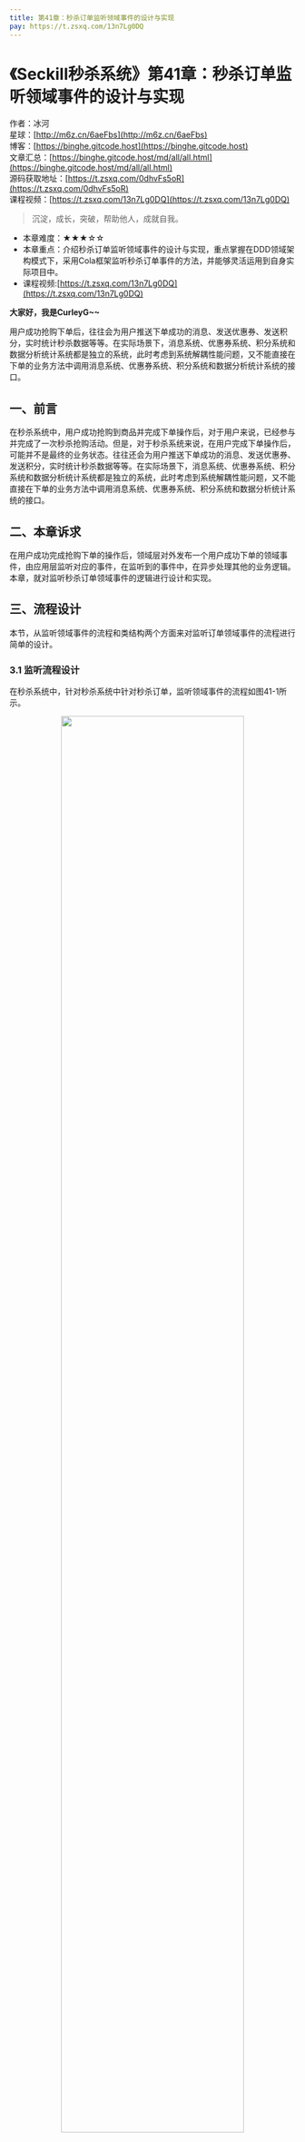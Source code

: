 ```yaml
---
title: 第41章：秒杀订单监听领域事件的设计与实现
pay: https://t.zsxq.com/13n7Lg0DQ
---
```


# 《Seckill秒杀系统》第41章：秒杀订单监听领域事件的设计与实现

作者：冰河
<br/>星球：[http://m6z.cn/6aeFbs](http://m6z.cn/6aeFbs)
<br/>博客：[https://binghe.gitcode.host](https://binghe.gitcode.host)
<br/>文章汇总：[https://binghe.gitcode.host/md/all/all.html](https://binghe.gitcode.host/md/all/all.html)
<br/>源码获取地址：[https://t.zsxq.com/0dhvFs5oR](https://t.zsxq.com/0dhvFs5oR)
<br/>课程视频：[https://t.zsxq.com/13n7Lg0DQ](https://t.zsxq.com/13n7Lg0DQ)

> 沉淀，成长，突破，帮助他人，成就自我。

* 本章难度：★★★☆☆
* 本章重点：介绍秒杀订单监听领域事件的设计与实现，重点掌握在DDD领域架构模式下，采用Cola框架监听秒杀订单事件的方法，并能够灵活运用到自身实际项目中。
* 课程视频:[https://t.zsxq.com/13n7Lg0DQ](https://t.zsxq.com/13n7Lg0DQ)

**大家好，我是CurleyG~~**

用户成功抢购下单后，往往会为用户推送下单成功的消息、发送优惠券、发送积分，实时统计秒杀数据等等。在实际场景下，消息系统、优惠券系统、积分系统和数据分析统计系统都是独立的系统，此时考虑到系统解耦性能问题，又不能直接在下单的业务方法中调用消息系统、优惠券系统、积分系统和数据分析统计系统的接口。

## 一、前言

在秒杀系统中，用户成功抢购到商品并完成下单操作后，对于用户来说，已经参与并完成了一次秒杀抢购活动。但是，对于秒杀系统来说，在用户完成下单操作后，可能并不是最终的业务状态。往往还会为用户推送下单成功的消息、发送优惠券、发送积分，实时统计秒杀数据等等。在实际场景下，消息系统、优惠券系统、积分系统和数据分析统计系统都是独立的系统，此时考虑到系统解耦性能问题，又不能直接在下单的业务方法中调用消息系统、优惠券系统、积分系统和数据分析统计系统的接口。

## 二、本章诉求

在用户成功完成抢购下单的操作后，领域层对外发布一个用户成功下单的领域事件，由应用层监听对应的事件，在监听到的事件中，在异步处理其他的业务逻辑。本章，就对监听秒杀订单领域事件的逻辑进行设计和实现。

## 三、流程设计

本节，从监听领域事件的流程和类结构两个方面来对监听订单领域事件的流程进行简单的设计。

### 3.1  监听流程设计

在秒杀系统中，针对秒杀系统中针对秒杀订单，监听领域事件的流程如图41-1所示。

<div align="center">
    <img src="https://binghe.gitcode.host/images/project/seckill/scekill-2023-06-20-001.png?raw=true" width="80%">
    <br/>
</div>

可以看到，领域层将事件封装成对应的事件模型发布到Cola，应用层会监听Cola中的事件，并且接收对应的事件，接收到事件后会进行诸如异步发送消息、异步发送优惠券、异步发送积分和异步统计数据等等的操作。

### 3.2 类结构设计

在秒杀系统中，监听订单领域事件涉及到的类结构如图41-2所示。

## 查看完整文章

加入[冰河技术](http://m6z.cn/6aeFbs)知识星球，解锁完整技术文章与完整代码
